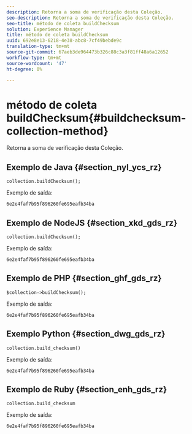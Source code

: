 ```yaml
---
description: Retorna a soma de verificação desta Coleção.
seo-description: Retorna a soma de verificação desta Coleção.
seo-title: método de coleta buildChecksum
solution: Experience Manager
title: método de coleta buildChecksum
uuid: 692e8e13-6218-4e38-abc8-7cf49bebde9c
translation-type: tm+mt
source-git-commit: 67aeb3de964473b326c88c3a3f81ff48a6a12652
workflow-type: tm+mt
source-wordcount: '47'
ht-degree: 0%

---
```



# método de coleta buildChecksum{#buildchecksum-collection-method}

Retorna a soma de verificação desta Coleção.

## Exemplo de Java {#section_nyl_ycs_rz}

```
collection.buildChecksum(); 
```

Exemplo de saída:

```
6e2e4faf7b95f896260fe695eafb34ba 
```

## Exemplo de NodeJS {#section_xkd_gds_rz}

```
collection.buildChecksum(); 
```

Exemplo de saída:

```
6e2e4faf7b95f896260fe695eafb34ba 
```

## Exemplo de PHP {#section_ghf_gds_rz}

```
$collection->buildChecksum(); 
```

Exemplo de saída:

```
6e2e4faf7b95f896260fe695eafb34ba 
```

## Exemplo Python {#section_dwg_gds_rz}

```
collection.build_checksum() 
```

Exemplo de saída:

```
6e2e4faf7b95f896260fe695eafb34ba 
```

## Exemplo de Ruby {#section_enh_gds_rz}

```
collection.build_checksum
```

Exemplo de saída:

```
6e2e4faf7b95f896260fe695eafb34ba 
```

